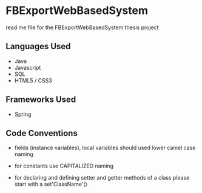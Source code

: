 # FBExportWebBasedSystem

read me file for the FBExportWebBasedSystem thesis project

## Languages Used
* Java
* Javascript
* SQL
* HTML5 / CSS3

## Frameworks Used 
* Spring


## Code Conventions

* fields (instance variables), local variables should used lower camel case naming
* for constants use CAPITALIZED naming

* for declaring and defining setter and getter methods of a class please start with a set'ClassName'()



